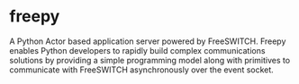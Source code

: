 freepy
======

A Python Actor based application server powered by FreeSWITCH. Freepy enables Python developers to rapidly build complex communications solutions by providing a simple programming model along with primitives to communicate with FreeSWITCH asynchronously over the event socket.